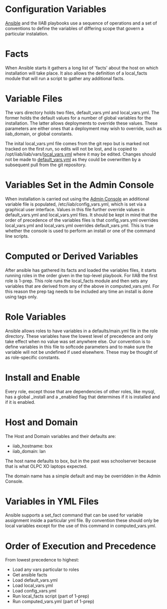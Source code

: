 Configuration Variables
=======================

[Ansible](https://en.wikipedia.org/wiki/Ansible_(software)) and the IIAB playbooks use a sequence of operations and a set of conventions to define the variables of differing scope that govern a particular instalation.

Facts
=====

When Ansible starts it gathers a long list of 'facts' about the host on which installation will take place.  It also allows the definition of a local_facts module that will run a script to gather any additional facts.

Variable Files
==============

The vars directory holds two files, default_vars.yml and local_vars.yml.  The former holds the default values for a number of global variables for the installation.  The latter allows deployments to override these values.  These parameters are either ones that a deployment may wish to override, such as iiab_domain, or global constants.

The inital local_vars.yml file comes from the git repo but is marked not tracked on the first run, so edits will not be lost, and is copied to /opt/iiab/iiab/vars/[local_vars.yml](http://wiki.laptop.org/go/IIAB/FAQ#What_is_local_vars.yml_and_how_do_I_customize_it.3F) where it may be edited.  Changes should not be made to [default_vars.yml](https://github.com/iiab/iiab/blob/release-6.2/vars/default_vars.yml) as they could be overwritten by a subsequent pull from the git repository.

Variables Set in the Admin Console
==================================

When installation is carried out using the [Admin Console](http://wiki.laptop.org/go/IIAB/FAQ#What_are_the_default_passwords.3F) an additional variable file is populated, /etc/iiab/config_vars.yml, which is set via a graphical user interface.  Values in this file further override values in default_vars.yml and local_vars.yml files. It should be kept in mind that the order of precedence of the variables files is that config_vars.yml overrides local_vars.yml and local_vars.yml overrides default_vars.yml.  This is true whether the console is used to perform an install or one of the command line scripts.

Computed or Derived Variables
=============================

After ansible has gathered its facts and loaded the variables files, it starts running roles in the order given in the top-level playbook.  For IIAB the first role is 1-prep. This role runs the local_facts module and then sets any variables that are derived from any of the above in computed_vars.yml.  For this reason the prep tag needs to be included any time an install is done using tags only.

Role Variables
==============

Ansible allows roles to have variables in a defaults/main.yml file in the role directory.  These variables have the lowest level of precedence and only take effect when no value was set anywhere else.  Our convention is to define variables in this file to softcode parameters and to make sure the variable will not be undefined if used elsewhere.  These may be thought of as role-specific constants.

Install and Enable
==================

Every role, except those that are dependencies of other roles, like mysql, has a global <role name>_install and a <role name>_enabled flag that determines if it is installed and if it is enabled.

Host and Domain
===============

The Host and Domain variables and their defaults are:

* iiab_hostname: box
* iiab_domain: lan

The host name defaults to box, but in the past was schoolserver because that is what OLPC XO laptops expected.

The domain name has a simple default and may be overridden in the Admin Console.

Variables in YML Files
======================

Ansible supports a set_fact command that can be used for variable assignment inside a particular yml file.  By convention these should only be local variables except for the use of this command in computed_vars.yml.

Order of Execution and Precedence
=================================

From lowest precedence to highest:

* Load any vars particular to roles
* Get ansible facts
* Load default_vars.yml
* Load local_vars.yml
* Load config_vars.yml
* Run local_facts script (part of 1-prep)
* Run computed_vars.yml (part of 1-prep)